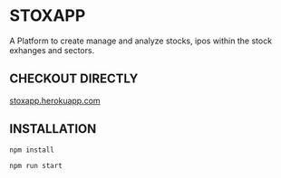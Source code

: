 # STOXAPP

A Platform to create manage and analyze stocks, ipos within the stock exhanges and sectors.

## CHECKOUT DIRECTLY

[stoxapp.herokuapp.com]

## INSTALLATION

```
npm install
```

```
npm run start
```

[stoxapp.herokuapp.com]: https://www.stoxapp.herokuapp.com
